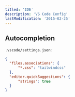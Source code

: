 ```yaml
---
titled: 'IDE'
description: 'VS Code Config'
lastModification: '2015-02-25'
---
```


## Autocompletion

`.vscode/settings.json`:

```json
{
  "files.associations": {
      "*.css": "tailwindcss"
  },
  "editor.quickSuggestions": {
      "strings": true
  }
}
```
